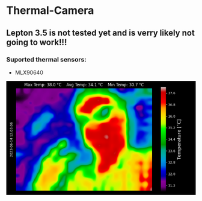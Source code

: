 # Thermal-Camera
## Lepton 3.5 is not tested yet and is verry likely not going to work!!!

### Suported thermal sensors:
- MLX90640

![THC_2023-06-14_12-03-06](https://raw.githubusercontent.com/4bitFox/Thermal-Camera/main/saves/THC_2023-06-14_12-03-06.png)
